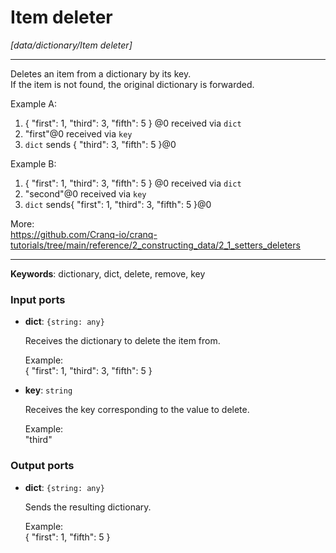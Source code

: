 # Item deleter

_[data/dictionary/Item deleter]_

---

Deletes an item from a dictionary by its key.   
If the item is not found, the original dictionary is forwarded.  
  
Example A:  
1. { "first": 1, "third": 3, "fifth": 5 } @0 received via `dict`  
2. "first"@0 received via `key`  
3. `dict` sends { "third": 3, "fifth": 5 }@0  
  
Example B:  
1. { "first": 1, "third": 3, "fifth": 5 } @0 received via `dict`  
2. "second"@0 received via `key`  
3. `dict` sends{ "first": 1, "third": 3, "fifth": 5 }@0  
  
More:  
https://github.com/Cranq-io/cranq-tutorials/tree/main/reference/2_constructing_data/2_1_setters_deleters  

---

__Keywords__: dictionary, dict, delete, remove, key

### Input ports

* __dict__: ` {string: any} `

    Receives the dictionary to delete the item from.  
      
    Example:  
    { "first": 1, "third": 3, "fifth": 5 }  


* __key__: ` string `

    Receives the key corresponding to the value to delete.  
      
    Example:  
    "third"  

### Output ports

* __dict__: ` {string: any} `

    Sends the resulting dictionary.  
      
    Example:  
    { "first": 1, "fifth": 5 }  

